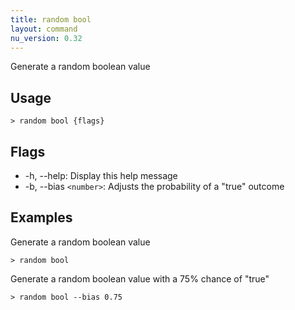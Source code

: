 ```yaml
---
title: random bool
layout: command
nu_version: 0.32
---
```


Generate a random boolean value

## Usage

```shell
> random bool {flags}
```

## Flags

- -h, --help: Display this help message
- -b, --bias `<number>`: Adjusts the probability of a "true" outcome

## Examples

Generate a random boolean value

```shell
> random bool
```

Generate a random boolean value with a 75% chance of "true"

```shell
> random bool --bias 0.75
```
